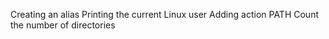 Creating an alias
Printing the current Linux user
Adding action PATH
Count the number of directories
